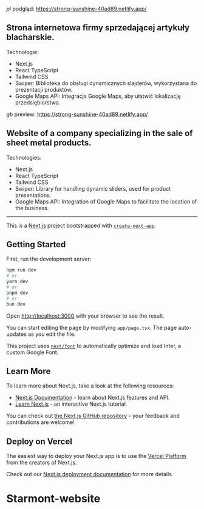 *pl* 
podgląd: https://strong-sunshine-40ad89.netlify.app/
## Strona internetowa firmy sprzedającej artykuły blacharskie.
Technologie:
- Next.js
- React TypeScript
- Tailwind CSS
- Swiper: Biblioteka do obsługi dynamicznych slajderów, wykorzystana do prezentacji produktów.
- Google Maps API: Integracja Google Maps, aby ułatwić lokalizację przedsiębiorstwa.

*gb*
preview: https://strong-sunshine-40ad89.netlify.app/
## Website of a company specializing in the sale of sheet metal products.
Technologies:
- Next.js
- React TypeScript
- Tailwind CSS
- Swiper: Library for handling dynamic sliders, used for product presentations.
- Google Maps API: Integration of Google Maps to facilitate the location of the business.

-------------------------------------------------------------------------------------------------------------------------------------------------------------
This is a [Next.js](https://nextjs.org/) project bootstrapped with [`create-next-app`](https://github.com/vercel/next.js/tree/canary/packages/create-next-app).

## Getting Started

First, run the development server:

```bash
npm run dev
# or
yarn dev
# or
pnpm dev
# or
bun dev
```

Open [http://localhost:3000](http://localhost:3000) with your browser to see the result.

You can start editing the page by modifying `app/page.tsx`. The page auto-updates as you edit the file.

This project uses [`next/font`](https://nextjs.org/docs/basic-features/font-optimization) to automatically optimize and load Inter, a custom Google Font.

## Learn More

To learn more about Next.js, take a look at the following resources:

- [Next.js Documentation](https://nextjs.org/docs) - learn about Next.js features and API.
- [Learn Next.js](https://nextjs.org/learn) - an interactive Next.js tutorial.

You can check out [the Next.js GitHub repository](https://github.com/vercel/next.js/) - your feedback and contributions are welcome!

## Deploy on Vercel

The easiest way to deploy your Next.js app is to use the [Vercel Platform](https://vercel.com/new?utm_medium=default-template&filter=next.js&utm_source=create-next-app&utm_campaign=create-next-app-readme) from the creators of Next.js.

Check out our [Next.js deployment documentation](https://nextjs.org/docs/deployment) for more details.
# Starmont-website
